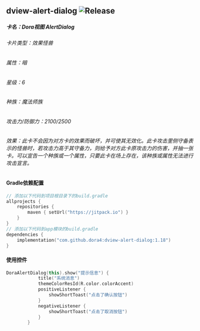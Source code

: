 dview-alert-dialog
![Release](https://jitpack.io/v/dora4/dview-alert-dialog.svg)
--------------------------------

##### 卡名：Dora视图 AlertDialog 
###### 卡片类型：效果怪兽
###### 属性：暗
###### 星级：6
###### 种族：魔法师族
###### 攻击力/防御力：2100/2500
###### 效果：此卡不会因为对方卡的效果而破坏，并可使其无效化。此卡攻击里侧守备表示的怪兽时，若攻击力高于其守备力，则给予对方此卡原攻击力的伤害，并抽一张卡。可以宣告一个种族或一个属性，只要此卡在场上存在，该种族或属性无法进行攻击宣言。

#### Gradle依赖配置

```kotlin
// 添加以下代码到项目根目录下的build.gradle
allprojects {
    repositories {
        maven { setUrl("https://jitpack.io") }
    }
}
// 添加以下代码到app模块的build.gradle
dependencies {
    implementation("com.github.dora4:dview-alert-dialog:1.18")
}
```
#### 使用控件
```kotlin
DoraAlertDialog(this).show("提示信息") {
            title("系统消息")
            themeColorResId(R.color.colorAccent)
            positiveListener {
                showShortToast("点击了确认按钮")
            }
            negativeListener {
                showShortToast("点击了取消按钮")
            }
        }

```
